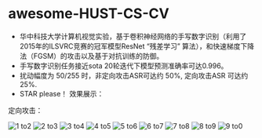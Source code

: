 # awesome-HUST-CS-CV
+ 华中科技大学计算机视觉实验，基于卷积神经网络的手写数字识别（利用了2015年的ILSVRC竞赛的冠军模型ResNet “残差学习” 算法），和快速梯度下降法（FGSM）的攻击以及基于对抗训练的防御。
+ 手写数字识别任务接近sota 20轮迭代下模型预测准确率可达0.996。
+ 扰动幅度为 50/255 时，非定向攻击ASR可达约 50%, 定向攻击ASR 可达约 25%.
+ STAR please！
效果展示：

定向攻击：

![1 to2](https://user-images.githubusercontent.com/67963293/171997081-19ceb8b6-4402-4626-a12b-0bfee548f029.png)
![2 to3](https://user-images.githubusercontent.com/67963293/171997085-4d8fb2a6-52f5-4b45-9f51-4e1b8cfd3f52.png)
![3 to4](https://user-images.githubusercontent.com/67963293/171997088-2dd405ad-a1ec-4d0a-9581-e37f6f81359b.png)
![4 to5](https://user-images.githubusercontent.com/67963293/171997090-1aae5748-4a82-4fc5-8279-a76ee2227650.png)
![5 to6](https://user-images.githubusercontent.com/67963293/171997093-e75526c4-af5c-4743-9f1f-1da453da070e.png)
![6 to7](https://user-images.githubusercontent.com/67963293/171997096-1d9c78d3-fda9-401f-b2b4-c7e2e9eec9f6.png)
![7 to8](https://user-images.githubusercontent.com/67963293/171997101-ff838ea2-3dee-4e63-8263-1e7ffe908db8.png)
![8 to9](https://user-images.githubusercontent.com/67963293/171997102-9ac1afd6-e474-488b-9047-e60a335586c3.png)
![9 to0](https://user-images.githubusercontent.com/67963293/171997104-47df5190-138c-4193-9bb1-ac4155740214.png)
